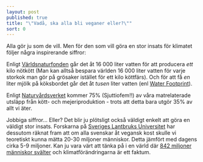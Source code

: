 ```yaml
---
layout: post
published: true
title: "\"Vadå, ska alla bli veganer eller?\""
sort: 0
---
```





Alla gör ju som de vill. Men för den som vill göra en stor insats för klimatet följer några inspirerande siffror: 

Enligt [Världsnaturfonden](http://www.wwf.se/vrt-arbete/klimat/min-vardag/artikelarkiv/1517751-min-vardag-glm-snabba-duschar-spara-vatten-p-riktigt) går det åt 16 000 liter vatten för att producera _ett_ kilo nötkött (Man kan alltså bespara världen 16 000 liter vatten för varje storkok man gör på grösaker istället för ett kilo köttfärs). Och för att få _en_ liter mjölk på köksbordet går det åt _tusen_ liter vatten (enl [Water Footprint](http://waterfootprint.org/media/downloads/Hoekstra-2008-WaterfootprintFood.pdf)).

Enligt [Naturvårdsverket](http://www.naturvardsverket.se/Documents/publikationer6400/978-91-620-6456-3.pdf "Hållbara konsumtionsmönster") kommer 75% (Sjuttiofem!!) av våra matrelaterade utsläpp från kött- och mejeriproduktion - trots att detta bara utgör 35% av allt vi äter.

Jobbiga siffror... Eller? Det blir ju plötsligt också väldigt enkelt att göra en väldigt stor insats. Forskarna på [Sveriges Lantbruks Universitet](http://www.slu.se/Global/externwebben/nl-fak/vaxtproduktionsekologi/Ekhaga%20Dok/Poster_5_Din_matyta.pdf) har dessutom räknat fram att om alla svenskar åt vegansk kost skulle vi teoretiskt kunna mätta 20-30 miljoner människor. Detta jämfört med dagens cirka 5-9 miljoner. Kan ju vara värt att tänka på i en värld där [842 miljoner människor svälter](http://sv.wfp.org/hunger/frågor-om-hunger) och klimatförändringarna är ett faktum.
